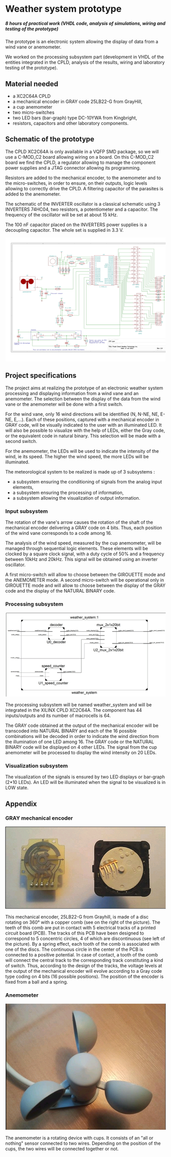 # Weather system prototype

##### 8 hours of practical work (VHDL code, analysis of simulations, wiring and testing of the prototype)

The prototype is an electronic system allowing the display of data from a wind vane or anemometer. 

We worked on the processing subsystem part (development in VHDL of the entities integrated in the CPLD, analysis of the results, wiring and laboratory testing of the prototype).

## Material needed
- a XC2C64A CPLD
- a mechanical encoder in GRAY code 25LB22-G from GrayHill, 
- a cup anemometer 
- two micro-switches
- two LED bars (bar-graph) type DC-10YWA from Kingbright, 
- resistors, capacitors and other laboratory components. 

## Schematic of the prototype

The CPLD XC2C64A is only available in a VQFP SMD package, so we will use a C-MOD_C2 board allowing wiring on a board. On this C-MOD_C2 board we find the CPLD, a regulator allowing to manage the component power supplies and a JTAG connector allowing its programming. 

Resistors are added to the mechanical encoder, to the anemometer and to the micro-switches, in order to ensure, on their outputs, logic levels allowing to correctly drive the CPLD. A filtering capacitor of the parasites is added to the anemometer. 

The schematic of the INVERTER oscillator is a classical schematic using 3 INVERTERS 74HC04, two resistors, a potentiometer and a capacitor. The frequency of the oscillator will be set at about 15 kHz. 

The 100 nF capacitor placed on the INVERTERS power supplies is a decoupling capacitor. The whole set is supplied in 3.3 V. 

![alt](Girouette_v2-1.jpg)

## Project specifications

The project aims at realizing the prototype of an electronic weather system processing and displaying information from a wind vane and an anemometer. The selection between the display of the data from the wind vane or the anemometer will be done with a first switch.

For the wind vane, only 16 wind directions will be identified (N, N-NE, NE, E-NE, E,...). Each of these positions, captured with a mechanical encoder in GRAY code, will be visually indicated to the user with an illuminated LED. It will also be possible to visualize with the help of LEDs, either the Gray code, or the equivalent code in natural binary. This selection will be made with a second switch. 

For the anemometer, the LEDs will be used to indicate the intensity of the wind, ie its speed. The higher the wind speed, the more LEDs will be illuminated. 

The meteorological system to be realized is made up of 3 subsystems : 
- a subsystem ensuring the conditioning of signals from the analog input elements, 
- a subsystem ensuring the processing of information, 
- a subsystem allowing the visualization of output information. 

### Input subsystem
The rotation of the vane's arrow causes the rotation of the shaft of the mechanical encoder delivering a GRAY code on 4 bits. Thus, each position of the wind vane corresponds to a code among 16.

The analysis of the wind speed, measured by the cup anemometer, will be managed through sequential logic elements. These elements will be clocked by a square clock signal, with a duty cycle of 50% and a frequency between 10kHz and 20kHz. This signal will be obtained using an inverter oscillator. 

A first micro-switch will allow to choose between the GIROUETTE mode and the ANEMOMETER mode. A second micro-switch will be operational only in GIROUETTE mode and will allow to choose between the display of the GRAY code and the display of the NATURAL BINARY code. 

### Processing subsystem

![alt](weather_system.jpg)

The processing subsystem will be named weather_system and will be integrated in the XILINX CPLD XC2C64A. The component has 44 inputs/outputs and its number of macrocells is 64. 

The GRAY code obtained at the output of the mechanical encoder will be transcoded into NATURAL BINARY and each of the 16 possible combinations will be decoded in order to indicate the wind direction from the illumination of one LED among 16. The GRAY code or the NATURAL BINARY code will be displayed on 4 other LEDs. The signal from the cup anemometer will be processed to display the wind intensity on 20 LEDs. 

### Visualization subsystem

The visualization of the signals is ensured by two LED displays or bar-graph (2*10 LEDs). An LED will be illuminated when the signal to be visualized is in LOW state. 


## Appendix
### GRAY mechanical encoder

![](Gray_Encoder.jpg)

This mechanical encoder, 25LB22-G from Grayhill, is made of a disc rotating on 360° with a copper comb (see on the right of the picture). The teeth of this comb are put in contact with 5 electrical tracks of a printed circuit board (PCB). The tracks of this PCB have been designed to correspond to 5 concentric circles, 4 of which are discontinuous (see left of the picture). By a spring effect, each tooth of the comb is associated with one of the discs. The continuous circle in the center of the PCB is connected to a positive potential. In case of contact, a tooth of the comb will connect the central track to the corresponding track constituting a kind of switch. Thus, according to the design of the tracks, the voltage levels at the output of the mechanical encoder will evolve according to a Gray code type coding on 4 bits (16 possible positions). The position of the encoder is fixed from a ball and a spring. 

### Anemometer

![](Anemometer.jpg)

The anemometer is a rotating device with cups. It consists of an "all or nothing" sensor connected to two wires. Depending on the position of the cups, the two wires will be connected together or not. 


